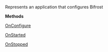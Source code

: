 Represents an application that configures Bifrost

**Methods**

[OnConfigure](Bifrost.Execution.IApplication.OnConfigure)


[OnStarted](Bifrost.Execution.IApplication.OnStarted)


[OnStopped](Bifrost.Execution.IApplication.OnStopped)

